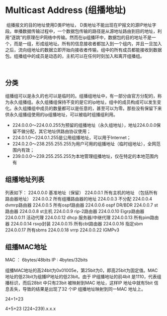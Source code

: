 #  Multicast Address (组播地址)

​	组播报文的目的地址使用D类IP地址， D类地址不能出现在IP报文的源IP地址字段。单播数据传输过程中，一个数据包传输的路径是从源地址路由到目的地址，利用“逐跳”的原理在IP网络中传输。然而在ip组播环中，数据包的目的地址不是一个，而是一组，形成组地址。所有的信息接收者都加入到一个组内，并且一旦加入之后，流向组地址的数据立即开始向接收者传输，组中的所有成员都能接收到数据包。组播组中的成员是动态的，主机可以在任何时刻加入和离开组播组。

​	

## 分类

​	组播组可以是永久的也可以是临时的。组播组地址中，有一部分由官方分配的，称为永久组播组。永久组播组保持不变的是它的ip地址，组中的成员构成可以发生变化。永久组播组中成员的数量都可以是任意的，甚至可以为零。那些没有保留下来供永久组播组使用的ip组播地址，可以被临时组播组利用。

- 224.0.0.0～224.0.0.255为预留的组播地址（永久组地址），地址224.0.0.0保留不做分配，其它地址供路由协议使用；
- 224.0.1.0～224.0.1.255是公用组播地址，可以用于Internet；
- 224.0.2.0～238.255.255.255为用户可用的组播地址（临时组地址），全网范围内有效；
- 239.0.0.0～239.255.255.255为本地管理组播地址，仅在特定的本地范围内有



## 组播地址列表

列表如下：
224.0.0.0 基准地址（保留）
224.0.0.1 所有主机的地址 （包括所有路由器地址）
224.0.0.2 所有组播路由器的地址
224.0.0.3 不分配
224.0.0.4 dvmrp路由器
224.0.0.5 所有ospf路由器
224.0.0.6 ospf DR/BDR
224.0.0.7 st路由器
224.0.0.8 st主机
224.0.0.9 rip-2路由器
224.0.0.10 Eigrp路由器
224.0.0.11 活动代理
224.0.0.12 dhcp 服务器/中继代理
224.0.0.13 所有pim路由器
224.0.0.14 rsvp封装
224.0.0.15 所有cbt路由器
224.0.0.16 指定sbm
224.0.0.17 所有sbms
224.0.0.18 vrrp
224.0.0.22 IGMPv3



## 组播MAC地址
MAC ： 6bytes/48bits
IP	  :	4bytes/32bits

​	组播MAC地址的高24bit为0x01005e，第25bit为0，即高25bit为固定值。MAC地址的低23bit为组播IP地址的低23bit。由于 IP组播地址的前4bit 是1110，代表组播标识，而后28bit 中只有23bit 被映射到MAC 地址，这样IP 地址中就有5bit 信息丢失，导致的结果是出现了32 个IP 组播地址映射到同一MAC 地址上。

24+1+23

4+5+23	(224~239).x.x.x